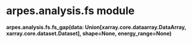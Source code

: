 arpes.analysis.fs module
========================

**arpes.analysis.fs.fs\_gap(data:
Union\[xarray.core.dataarray.DataArray, xarray.core.dataset.Dataset\],
shape=None, energy\_range=None)**
